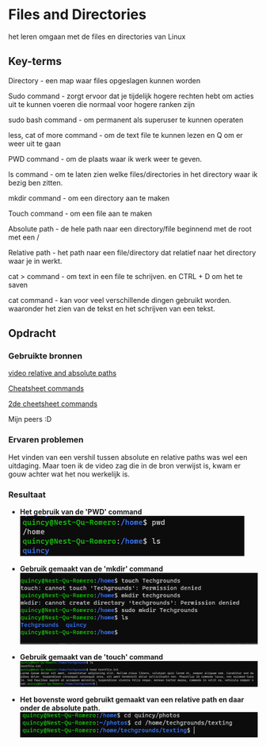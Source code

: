# Files and Directories
het leren omgaan met de files en directories van Linux

## Key-terms
Directory - een map waar files opgeslagen kunnen worden

Sudo command - zorgt ervoor dat je tijdelijk hogere rechten hebt om acties uit te kunnen voeren die normaal voor hogere ranken zijn

sudo bash command - om permanent als superuser te kunnen operaten

less, cat of more command - om de text file te kunnen lezen en Q om er weer uit te gaan

PWD command - om de plaats waar ik werk weer te geven.

ls command - om te laten zien welke files/directories in het directory waar ik bezig ben zitten.

mkdir command - om een directory aan te maken

Touch command - om een file aan te maken

Absolute path - de hele path naar een directory/file beginnend met de root met een /

Relative path - het path naar een file/directory dat relatief naar het directory waar je in werkt.

cat > command - om text in een file te schrijven. en CTRL + D om het te saven

cat command - kan voor veel verschillende dingen gebruikt worden. waaronder het zien van de tekst en het schrijven van een tekst.

[//]: # (kern woorden die we tegenkomen)

## Opdracht
### Gebruikte bronnen
[video relative and absolute paths](https://www.youtube.com/watch?v=ephId3mYu9o)

[Cheatsheet commands](https://cheatography.com/davechild/cheat-sheets/linux-command-line/)

[2de cheetsheet commands](https://dev.to/heytimapple/linux-commands-that-work-in-powershell-by-default-17gd)

Mijn peers :D


### Ervaren problemen
Het vinden van een vershil tussen absolute en relative paths was wel een uitdaging. Maar toen ik de video zag die in de bron verwijst is, kwam er gouw achter wat het nou werkelijk is.

### Resultaat

- **Het gebruik van de 'PWD' command**
![PWD en listing](/00_includes/PWD.png)

- **Gebruik gemaakt van de 'mkdir' command**
![Techgrounds aangemaakt](/00_includes/Techgrounds-file.png)

- **Gebruik gemaakt van de 'touch' command**
![textfilegemaakt](/00_includes/textfilegemaakt.png)

- **Het bovenste word gebruikt gemaakt van een relative path en daar onder de absolute path.**
![relative and absolute](/00_includes/Relative-and-Absolute.png)


[//]: # (plaats hierboven sc)